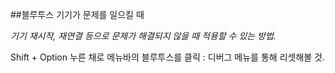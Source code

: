 ##블루투스 기기가 문제를 일으킬 때

*기기 재시작, 재연결 등으로 문제가 해결되지 않을 때 적용할 수 있는 방법.*

Shift + Option 누른 채로 메뉴바의 블루투스를 클릭 : 디버그 메뉴를 통해 리셋해볼 것.